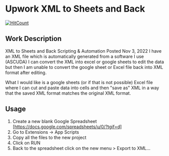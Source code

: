 # Upwork XML to Sheets and Back

[![HitCount](https://hits.dwyl.com/Danperrout/Upwork-googlesheetxml.svg?style=flat-square)](http://hits.dwyl.com/Danperrout/Upwork-googlesheetxml)

## Work Description

XML to Sheets and Back
Scripting & Automation Posted Nov 3, 2022
I have an XML file which is automatically generated from a software I use (ASCUDA) I can convert the XML into excel or google sheets to edit the data but then I am unable to convert the google sheet or Excel file back into XML format after editing.

What I would like is a google sheets (or if that is not possible) Excel file where I can cut and paste data into cells and then "save as" XML in a way that the saved XML format matches the original XML format.

## Usage

1. Create a new blank Google Spreadsheet [https://docs.google.com/spreadsheets/u/0/?tgif=d]
2. Go to Extensions -> App Scripts
3. Copy all the files to the new project
4. Click on RUN
5. Back to the spreadsheet click on the new menu > Export to XML...

